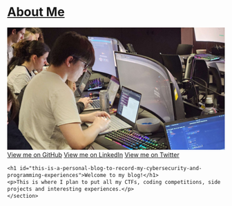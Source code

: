 <style>
.btn-twitter .icon { opacity: 0.6; background: url("../172527445232754200.png") 0 0 no-repeat; }
.btn-linkedin .icon {opacity: 0.6; background: url("../172527445232754200 (1).png") 0 0 no-repeat;}
</style>

<body>
<div class="container">
    <a id="a-title" href="/">
    <h1>About Me</h1>
    </a>
    <img src="profile.jpg">
    <section id="Profiles">
    <a href="https://github.com/Aegizz" class="btn btn-github"><span class="icon"></span>View me on GitHub</a>
    <a href="https://www.linkedin.com/in/lloyd-draysey-618647187/" class="btn btn-linkedin"><span class="icon"></span>View me on LinkedIn</a>
    <a href="https://twitter.com/AegizzR6" class="btn btn-twitter"><span class="icon"></span>View me on Twitter</a>
    </section>
</div>
<div class="container">
    <section id="main_content">

    <h1 id="this-is-a-personal-blog-to-record-my-cybersecurity-and-programming-experiences">Welcome to my blog!</h1>
    <p>This is where I plan to put all my CTFs, coding competitions, side projects and interesting experiences.</p>
    </section>
</div>
</body>